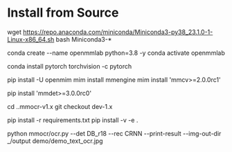 # Install from Source

wget https://repo.anaconda.com/miniconda/Miniconda3-py38_23.1.0-1-Linux-x86_64.sh
bash Miniconda3-*

conda create --name openmmlab python=3.8 -y
conda activate openmmlab

conda install pytorch torchvision -c pytorch

pip install -U openmim
mim install mmengine
mim install 'mmcv>=2.0.0rc1'

pip install 'mmdet>=3.0.0rc0'

cd ..mmocr-v1.x
git checkout dev-1.x

pip install -r requirements.txt
pip install -v -e .

python mmocr/ocr.py --det DB_r18 --rec CRNN --print-result --img-out-dir _/output demo/demo_text_ocr.jpg 